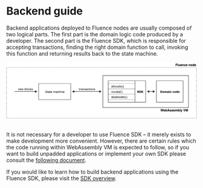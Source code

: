 # Backend guide

Backend applications deployed to Fluence nodes are usually composed of two logical parts. The first part is the domain logic code produced by a developer. The second part is the Fluence SDK, which is responsible for accepting transactions, finding the right domain function to call, invoking this function and returning results back to the state machine.

<div style="text-align:center">
<kbd>
<img src="../images/sdk_overview.png" width="711px"/>
</kbd>
<br><br>
</div>

It is not necessary for a developer to use Fluence SDK – it merely exists to make development more convenient. However, there are certain rules which the code running within WebAssembly VM is expected to follow, so if you want to build unpadded applications or implement your own SDK please consult the [following document](./internals.md).

If you would like to learn how to build backend applications using the Fluence SDK, please visit the [SDK overview](./sdk_overview.md).

